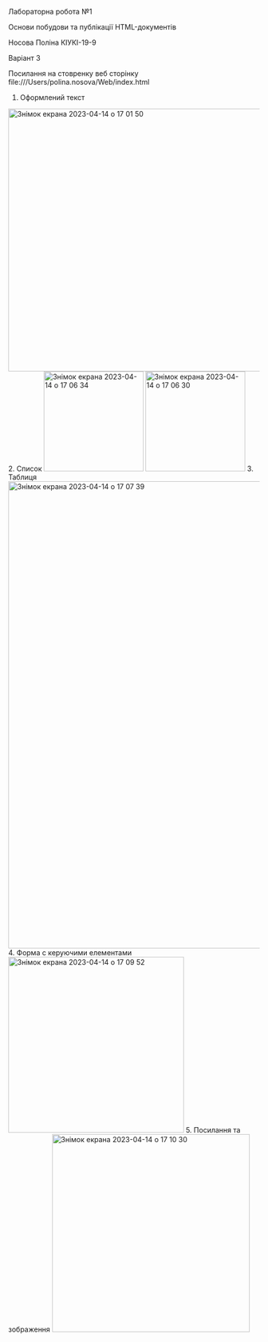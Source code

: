   Лабораторна робота №1
  
  Основи побудови та публікації HTML-документів
  
  Носова Поліна КІУКІ-19-9
  
  Варіант 3
   
  Посилання на стовренку веб сторінку file:///Users/polina.nosova/Web/index.html
1. Оформлений текст 
<img width="526" alt="Знімок екрана 2023-04-14 о 17 01 50" src="https://user-images.githubusercontent.com/127737689/232067204-8580e2e5-5438-465e-9eb0-f6d799d0de4c.png">
2. Список
<img width="200" alt="Знімок екрана 2023-04-14 о 17 06 34" src="https://user-images.githubusercontent.com/127737689/232067456-421ee3cc-9781-4f58-81e5-6d93cdd0f43a.png">
<img width="200" alt="Знімок екрана 2023-04-14 о 17 06 30" src="https://user-images.githubusercontent.com/127737689/232067537-7775cf9d-e31d-48db-93d4-547fb61a1ca5.png">
3. Таблиця
<img width="935" alt="Знімок екрана 2023-04-14 о 17 07 39" src="https://user-images.githubusercontent.com/127737689/232067732-1947626a-d278-4de5-884a-dd4bd140fd2b.png">
4. Форма с керуючими елементами
<img width="352" alt="Знімок екрана 2023-04-14 о 17 09 52" src="https://user-images.githubusercontent.com/127737689/232068304-15095c9e-efec-4b97-8aa9-fbdfd820be16.png">
5. Посилання та зображення
<img width="396" alt="Знімок екрана 2023-04-14 о 17 10 30" src="https://user-images.githubusercontent.com/127737689/232068441-7c2fce8c-8bd5-4b7e-8779-9389b2f25390.png">

